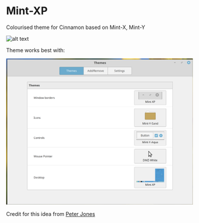 # Mint-XP
Colourised theme for Cinnamon based on Mint-X, Mint-Y


![alt text](https://github.com/0lzi/Mint-XP/blob/master/Screenshot-1.png "Screenshot-1")

Theme works best with:

![alt text](https://github.com/0lzi/Mint-XP/blob/master/Screenshot-2.png "Screenshot-2")



Credit for this idea from [Peter Jones](https://github.com/spectrumcomputing/minty-goodness/blob/master/README.md)
